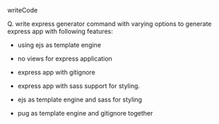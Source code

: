 writeCode

Q. write express generator command with varying options to generate express app with following features:

- using ejs as template engine
<!-- express --view=ejs -->
- no views for express application
<!-- express --no-view -->
- express app with gitignore
<!-- express --git -->
- express app with sass support for styling.
<!-- express --css=sass -->
- ejs as template engine and sass for styling
<!-- express --view=ejs --css=sass -->
- pug as template engine and gitignore together
<!-- express --view=pug --git -->

